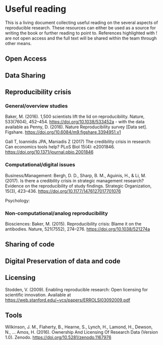 # Useful reading

This is a living document collecting useful reading on the several aspects of reproducible research. These resources can either be used as a source for writing the book or further reading to point to. References highlighted with ! are not open access and the full text will be shared within the team through other means.

## Open Access

## Data Sharing

## Reproducibility crisis

### General/overview studies

Baker, M. (2016). 1,500 scientists lift the lid on reproducibility. Nature, 533(7604), 452–454. https://doi.org/10.1038/533452a - with the data available as Penny, D. (2016). Nature Reproducibility survey [Data set]. Figshare. https://doi.org/10.6084/m9.figshare.3394951.v1

Gall T, Ioannidis JPA, Maniadis Z (2017) The credibility crisis in research: Can economics tools help? PLoS Biol 15(4): e2001846. https://doi.org/10.1371/journal.pbio.2001846

### Computational/digital issues

Business/Management:
Bergh, D. D., Sharp, B. M., Aguinis, H., & Li, M. (2017). Is there a credibility crisis in strategic management research? Evidence on the reproducibility of study findings. Strategic Organization, 15(3), 423–436. https://doi.org/10.1177/1476127017701076

Psychology:

### Non-computational/analog reproducibility
 
Biosciences:
Baker, M. (2015). Reproducibility crisis: Blame it on the antibodies. Nature, 521(7552), 274–276. https://doi.org/10.1038/521274a 

## Sharing of code

## Digital Preservation of data and code

## Licensing

Stodden, V. (2009). Enabling reproducible research: Open licensing for scientific innovation. Available at https://web.stanford.edu/~vcs/papers/ERROLSI03092009.pdf

## Tools

Wilkinson, J. M., Flaherty, B., Hearne, S., Lynch, H., Lamond, H., Dewson, N., … Amos, H. (2016). Ownership And Licensing Of Research Data (Version 1.0). Zenodo. https://doi.org/10.5281/zenodo.1167976

